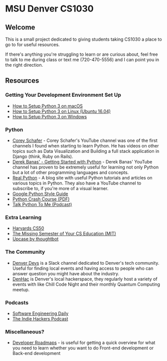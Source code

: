 # MSU Denver CS1030

## Welcome

This is a small project dedicated to giving students taking CS1030 a place to go to for useful resources.
 
If there's anything you're struggling to learn or are curious about, feel free to talk to me during class or text me (720-470-5556)  and I can point you in the right direction.

## Resources 

### Getting Your Development Environment Set Up

- [How to Setup Python 3 on macOS](https://www.digitalocean.com/community/tutorials/how-to-install-python-3-and-set-up-a-local-programming-environment-on-macos)
- [How to Setup Python 3 on Linux (Ubuntu 16.04)](https://www.digitalocean.com/community/tutorials/how-to-install-python-3-and-set-up-a-local-programming-environment-on-ubuntu-16-04)
- [How to Setup Python 3 on Windows](https://www.digitalocean.com/community/tutorials/how-to-install-python-3-and-set-up-a-local-programming-environment-on-windows-10)

### Python

- [Corey Schafer](https://www.youtube.com/user/schafer5/featured) - Corey Schafer's YouTube channel was one of the first channels I found when starting to learn Python. He has videos on other topics such as Data Visualization and Building a full stack application in Django (think, Ruby on Rails). 
- [Derek Banas' - Getting Started with Python](https://www.youtube.com/watch?v=H1elmMBnykA) - Derek Banas' YouTube channel has proven to be extremely useful for learning not only Python but a lot of other programming languages and concepts.
- [Real Python](https://realpython.com/) - A blog site with useful Python tutorials and articles on various topics in Python. They also have a YouTube channel to subscribe to, if you're more of a visual learner.
- [Google Python Style Guide](://google.github.io/styleguide/pyguide.html)
- [Python Crash Course (PDF)](https://github.com/MrAlex6204/Books/blob/master/python-crash-course.pdf)
- [Talk Python To Me (Podcast)](https://talkpython.fm/episodes/all)

### Extra Learning

- [Harvards CS50](https://www.youtube.com/playlist?list=PLhQjrBD2T381L3iZyDTxRwOBuUt6m1FnW)
- [The Missing Semester of Your CS Education (MIT)](https://missing.csail.mit.edu/)
- [Upcase by thoughtbot](https://thoughtbot.com/upcase)

### The Community

- [Denver Devs](https://denverdevs.org/) is a Slack channel dedicated to Denver's tech community. Useful for finding local events and having access to people who can answer question you might have about the industry.
- [DenHac](https://denhac.org/) is Denver's local hackerspace, they regularly host a variety of events with like Chill Code Night and their monthly Quantum Computing meetup.

### Podcasts 

- [Software Engineering Daily](https://softwareengineeringdaily.com/category/all-episodes/exclusive-content/Podcast/)
- [The Indie Hackers Podcast](https://www.indiehackers.com/podcast)

### Miscellaneous?

- [Developer Roadmaps](https://roadmap.sh/) - is useful for getting a quick overview for what you need to learn whether you want to do Front-end development or Back-end development

